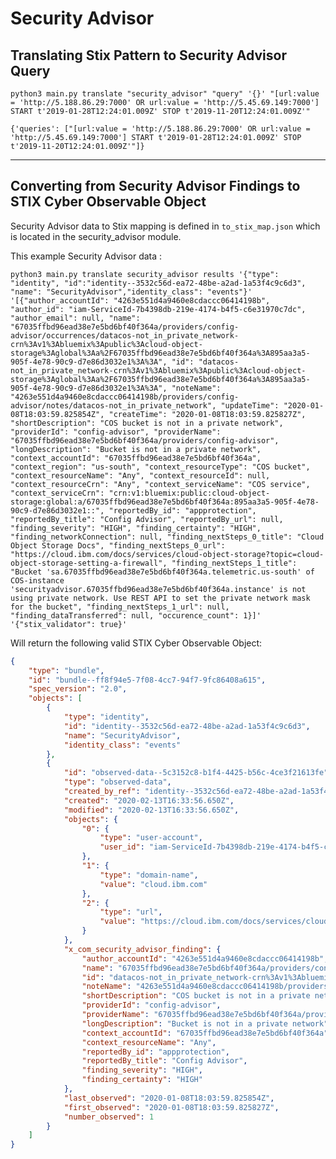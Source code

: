 # Security Advisor


## Translating Stix Pattern to Security Advisor Query

```
python3 main.py translate "security_advisor" "query" '{}' "[url:value = 'http://5.188.86.29:7000' OR url:value = 'http://5.45.69.149:7000'] START t'2019-01-28T12:24:01.009Z' STOP t'2019-11-20T12:24:01.009Z'"
```

`{'queries': ["[url:value = 'http://5.188.86.29:7000' OR url:value = 'http://5.45.69.149:7000'] START t'2019-01-28T12:24:01.009Z' STOP t'2019-11-20T12:24:01.009Z'"]}`

---------------

## Converting from Security Advisor Findings to STIX Cyber Observable Object

Security Advisor data to Stix mapping is defined in `to_stix_map.json` which is located in the security_advisor module.

This example Security Advisor data :

`python3 main.py translate security_advisor results '{"type": "identity", "id":"identity--3532c56d-ea72-48be-a2ad-1a53f4c9c6d3", "name": "SecurityAdvisor","identity_class": "events"}' '[{"author_accountId": "4263e551d4a9460e8cdaccc06414198b", "author_id": "iam-ServiceId-7b4398db-219e-4174-b4f5-c6e31970c7dc", "author_email": null, "name": "67035ffbd96ead38e7e5bd6bf40f364a/providers/config-advisor/occurrences/datacos-not_in_private_network-crn%3Av1%3Abluemix%3Apublic%3Acloud-object-storage%3Aglobal%3Aa%2F67035ffbd96ead38e7e5bd6bf40f364a%3A895aa3a5-905f-4e78-90c9-d7e86d3032e1%3A%3A", "id": "datacos-not_in_private_network-crn%3Av1%3Abluemix%3Apublic%3Acloud-object-storage%3Aglobal%3Aa%2F67035ffbd96ead38e7e5bd6bf40f364a%3A895aa3a5-905f-4e78-90c9-d7e86d3032e1%3A%3A", "noteName": "4263e551d4a9460e8cdaccc06414198b/providers/config-advisor/notes/datacos-not_in_private_network", "updateTime": "2020-01-08T18:03:59.825854Z", "createTime": "2020-01-08T18:03:59.825827Z", "shortDescription": "COS bucket is not in a private network", "providerId": "config-advisor", "providerName": "67035ffbd96ead38e7e5bd6bf40f364a/providers/config-advisor", "longDescription": "Bucket is not in a private network", "context_accountId": "67035ffbd96ead38e7e5bd6bf40f364a", "context_region": "us-south", "context_resourceType": "COS bucket", "context_resourceName": "Any", "context_resourceId": null, "context_resourceCrn": "Any", "context_serviceName": "COS service", "context_serviceCrn": "crn:v1:bluemix:public:cloud-object-storage:global:a/67035ffbd96ead38e7e5bd6bf40f364a:895aa3a5-905f-4e78-90c9-d7e86d3032e1::", "reportedBy_id": "appprotection", "reportedBy_title": "Config Advisor", "reportedBy_url": null, "finding_severity": "HIGH", "finding_certainty": "HIGH", "finding_networkConnection": null, "finding_nextSteps_0_title": "Cloud Object Storage Docs", "finding_nextSteps_0_url": "https://cloud.ibm.com/docs/services/cloud-object-storage?topic=cloud-object-storage-setting-a-firewall", "finding_nextSteps_1_title": "Bucket 'sa.67035ffbd96ead38e7e5bd6bf40f364a.telemetric.us-south' of COS-instance 'securityadvisor.67035ffbd96ead38e7e5bd6bf40f364a.instance' is not using private network. Use REST API to set the private network mask for the bucket", "finding_nextSteps_1_url": null, "finding_dataTransferred": null, "occurence_count": 1}]' '{"stix_validator": true}'`

Will return the following valid STIX Cyber Observable Object:
```json
{
    "type": "bundle",
    "id": "bundle--ff8f94e5-7f08-4cc7-94f7-9fc86408a615",
    "spec_version": "2.0",
    "objects": [
        {
            "type": "identity",
            "id": "identity--3532c56d-ea72-48be-a2ad-1a53f4c9c6d3",
            "name": "SecurityAdvisor",
            "identity_class": "events"
        },
        {
            "id": "observed-data--5c3152c8-b1f4-4425-b56c-4ce3f21613fe",
            "type": "observed-data",
            "created_by_ref": "identity--3532c56d-ea72-48be-a2ad-1a53f4c9c6d3",
            "created": "2020-02-13T16:33:56.650Z",
            "modified": "2020-02-13T16:33:56.650Z",
            "objects": {
                "0": {
                    "type": "user-account",
                    "user_id": "iam-ServiceId-7b4398db-219e-4174-b4f5-c6e31970c7dc"
                },
                "1": {
                    "type": "domain-name",
                    "value": "cloud.ibm.com"
                },
                "2": {
                    "type": "url",
                    "value": "https://cloud.ibm.com/docs/services/cloud-object-storage?topic=cloud-object-storage-setting-a-firewall"
                }
            },
            "x_com_security_advisor_finding": {
                "author_accountId": "4263e551d4a9460e8cdaccc06414198b",
                "name": "67035ffbd96ead38e7e5bd6bf40f364a/providers/config-advisor/occurrences/datacos-not_in_private_network-crn%3Av1%3Abluemix%3Apublic%3Acloud-object-storage%3Aglobal%3Aa%2F67035ffbd96ead38e7e5bd6bf40f364a%3A895aa3a5-905f-4e78-90c9-d7e86d3032e1%3A%3A",
                "id": "datacos-not_in_private_network-crn%3Av1%3Abluemix%3Apublic%3Acloud-object-storage%3Aglobal%3Aa%2F67035ffbd96ead38e7e5bd6bf40f364a%3A895aa3a5-905f-4e78-90c9-d7e86d3032e1%3A%3A",
                "noteName": "4263e551d4a9460e8cdaccc06414198b/providers/config-advisor/notes/datacos-not_in_private_network",
                "shortDescription": "COS bucket is not in a private network",
                "providerId": "config-advisor",
                "providerName": "67035ffbd96ead38e7e5bd6bf40f364a/providers/config-advisor",
                "longDescription": "Bucket is not in a private network",
                "context_accountId": "67035ffbd96ead38e7e5bd6bf40f364a",
                "context_resourceName": "Any",
                "reportedBy_id": "appprotection",
                "reportedBy_title": "Config Advisor",
                "finding_severity": "HIGH",
                "finding_certainty": "HIGH"
            },
            "last_observed": "2020-01-08T18:03:59.825854Z",
            "first_observed": "2020-01-08T18:03:59.825827Z",
            "number_observed": 1
        }
    ]
}                                                                                   
```
